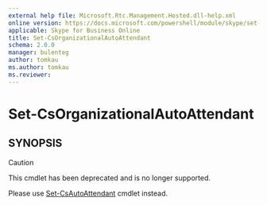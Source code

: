 ```yaml
---
external help file: Microsoft.Rtc.Management.Hosted.dll-help.xml
online version: https://docs.microsoft.com/powershell/module/skype/set-csorganizationalautoattendant
applicable: Skype for Business Online
title: Set-CsOrganizationalAutoAttendant
schema: 2.0.0
manager: bulenteg
author: tomkau
ms.author: tomkau
ms.reviewer:
---
```


# Set-CsOrganizationalAutoAttendant

## SYNOPSIS
> [!CAUTION]
> This cmdlet has been deprecated and is no longer supported.
> 
> Please use [Set-CsAutoAttendant](Set-CsAutoAttendant.md) cmdlet instead.
